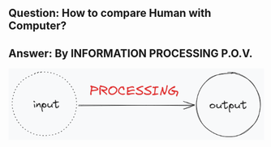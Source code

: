 ## Question: How to compare Human with Computer?
## Answer: By INFORMATION PROCESSING P.O.V.

<img src="/assets/input-processing-output.png">

